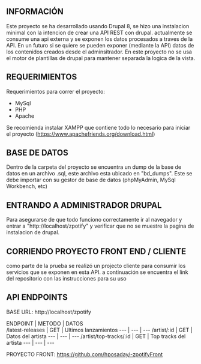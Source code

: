 <h2> INFORMACIÓN</h2>
 Este proyecto se ha desarrollado usando Drupal 8, se hizo una instalacion minimal con la intencion de crear una API REST con drupal. actualmente se consume una api externa y se exponen los datos procesados a traves de la API. En un futuro si se quiere se pueden exponer (mediante la API) datos de los contenidos creados desde el adminsitrador. En este proyecto no se usa el motor de plantillas de drupal para mantener separada la logica de la vista.
 
<h2>REQUERIMIENTOS </h2>

Requerimientos para correr el proyecto:

- MySql
- PHP 
- Apache

Se recomienda instalar XAMPP que contiene todo lo necesario para iniciar el proyecto (https://www.apachefriends.org/download.html)

<h2>BASE DE DATOS </h2>

Dentro de la carpeta del proyecto se encuentra un dump de la base de datos en un archivo .sql, este archivo esta ubicado en "bd_dumps". Este se debe importar con su gestor de base de datos (phpMyAdmin, MySql Workbench, etc)

<h2>ENTRANDO A ADMINISTRADOR DRUPAL</h2>

Para asegurarse de que todo funciono correctamente ir al navegador y entrar a "http://localhost/zpotify" y verificar que no se muestre la pagina de instalacion de drupal.

<h2>CORRIENDO PROYECTO FRONT END / CLIENTE</h2>

como parte de la prueba se realizó un projecto cliente para consumir los servicios que se exponen en esta API. a continuación se encuentra el link del repositorio con las instrucciones para su uso

<h2> API ENDPOINTS </h2>

BASE URL: http://localhost/zpotify

ENDPOINT | METODO | DATOS  
 /latest-releases | GET | Ultimos lanzamientos
 --- | --- | ---
 /artist/:id | GET |  Datos del artista
 --- | --- | ---
 /artist/top-tracks/:id  | GET | Top tracks del artista 
 --- | --- | ---

PROYECTO FRONT: https://github.com/hposaday/-zpotifyFront
